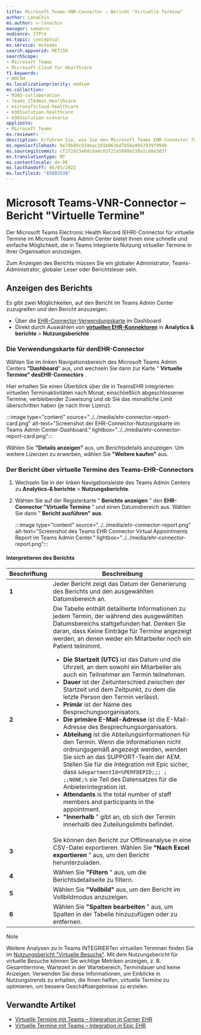 ```yaml
---
title: Microsoft Teams-VNR-Connector – Bericht "Virtuelle Termine"
author: LanaChin
ms.author: v-lanachin
manager: samanro
audience: ITPro
ms.topic: conceptual
ms.service: msteams
search.appverid: MET150
searchScope:
- Microsoft Teams
- Microsoft Cloud for Healthcare
f1.keywords:
- NOCSH
ms.localizationpriority: medium
ms.collection:
- M365-collaboration
- Teams_ITAdmin_Healthcare
- microsoftcloud-healthcare
- m365solution-healthcare
- m365solution-scenario
appliesto:
- Microsoft Teams
ms.reviewer: ''
description: Erfahren Sie, wie Sie den Microsoft Teams EHR-Connector für virtuelle Termine im Microsoft Teams Admin Center verwenden, um einen Überblick über die in die EGA integrierte Nutzung virtueller Termine in Ihrer Organisation zu erhalten.
ms.openlocfilehash: 0e78b89c934eac101b863bd7b5ba9957939f994b
ms.sourcegitcommit: cf2f2d23e6dcda0c03f22a5800a210a1c88e583f
ms.translationtype: MT
ms.contentlocale: de-DE
ms.lasthandoff: 06/03/2022
ms.locfileid: "65883538"
---
```

# <a name="microsoft-teams-ehr-connector-virtual-appointments-report"></a>Microsoft Teams-VNR-Connector – Bericht "Virtuelle Termine"

Der Microsoft Teams Electronic Health Record (EHR)-Connector für virtuelle Termine im Microsoft Teams Admin Center bietet Ihnen eine schnelle und einfache Möglichkeit, die in Teams integrierte Nutzung virtueller Termine in Ihrer Organisation anzuzeigen.

Zum Anzeigen des Berichts müssen Sie ein globaler Administrator, Teams-Administrator, globaler Leser oder Berichtsleser sein.

## <a name="view-the-report"></a>Anzeigen des Berichts

Es gibt zwei Möglichkeiten, auf den Bericht im Teams Admin Center zuzugreifen und den Bericht anzuzeigen.

- Über die [EHR-Connector-Verwendungskarte](#the-ehr-connector-usage-card) im Dashboard
- Direkt durch Auswählen von [**virtuellen EHR-Konnektoren**](#the-teams-ehr-connector-virtual-appointments-report) in **Analytics & berichte** > **Nutzungsberichte**

### <a name="the-ehr-connector-usage-card"></a>Die Verwendungskarte für denEHR-Connector

Wählen Sie im linken Navigationsbereich des Microsoft Teams Admin Centers **"Dashboard**" aus, und wechseln Sie dann zur Karte " **Virtuelle Termine" desEHR-Connectors** .

Hier erhalten Sie einen Überblick über die in TeamsEHR integrierten virtuellen Terminaktivitäten nach Monat, einschließlich abgeschlossener Termine, verbleibender Zuweisung und ob Sie das monatliche Limit überschritten haben (je nach Ihrer Lizenz).

:::image type="content" source="../../media/ehr-connector-report-card.png" alt-text="Screenshot der EHR-Connector-Nutzungskarte im Teams Admin Center-Dashboard." lightbox="../../media/ehr-connector-report-card.png":::

Wählen Sie **"Details anzeigen"** aus, um Berichtsdetails anzuzeigen. Um weitere Lizenzen zu erwerben, wählen Sie **"Weitere kaufen"** aus.

### <a name="the-teams-ehr-connector-virtual-appointments-report"></a>Der Bericht über virtuelle Termine des Teams-EHR-Connectors

1. Wechseln Sie in der linken Navigationsleiste des Teams Admin Centers zu **Analytics-& berichte** > **Nutzungsberichte**.
1. Wählen Sie auf der Registerkarte " **Berichte anzeigen** " den **EHR-Connector "Virtuelle Termine** " und einen Datumsbereich aus. Wählen Sie dann " **Bericht ausführen" aus**.

    :::image type="content" source="../../media/ehr-connector-report.png" alt-text="Screenshot des Teams EHR Connector Virtual Appointments Report im Teams Admin Center." lightbox="../../media/ehr-connector-report.png":::

#### <a name="interpret-the-report"></a>Interpretieren des Berichts

|Beschriftung |Beschreibung  |
|--------|-------------|
|**1**   |Jeder Bericht zeigt das Datum der Generierung des Berichts und den ausgewählten Datumsbereich an.|
|**2**   |Die Tabelle enthält detaillierte Informationen zu jedem Termin, der während des ausgewählten Datumsbereichs stattgefunden hat. Denken Sie daran, dass Keine Einträge für Termine angezeigt werden, an denen weder ein Mitarbeiter noch ein Patient teilnimmt. <ul><li>**Die Startzeit (UTC)** ist das Datum und die Uhrzeit, an dem sowohl ein Mitarbeiter als auch ein Teilnehmer am Termin teilnehmen.  </li> <li>**Dauer** ist der Zeitunterschied zwischen der Startzeit und dem Zeitpunkt, zu dem die letzte Person den Termin verlässt.</li> <li>**Primär** ist der Name des Besprechungsorganisators. <li>**Die primäre E-Mail-Adresse** ist die E-Mail-Adresse des Besprechungsorganisators.</li> <li> **Abteilung** ist die Abteilungsinformationen für den Termin. Wenn die Informationen nicht ordnungsgemäß angezeigt werden, wenden Sie sich an das SUPPORT-Team der AEM. Stellen Sie für die Integration mit Epic sicher, dass ```&departmentId=%PERFDEPID;;; ; ;;NONE;%``` sie Teil des Datensatzes für die Anbieterintegration ist. </li></li> <li>**Attendants** is the total number of staff members and participants in the appointment.</li> <li>**"Innerhalb** " gibt an, ob sich der Termin innerhalb des Zuteilungslimits befindet. </li> </ul> |
|**3**   |Sie können den Bericht zur Offlineanalyse in eine CSV-Datei exportieren. Wählen Sie **"Nach Excel exportieren** " aus, um den Bericht herunterzuladen. |
|**4**   |Wählen Sie **"Filtern** " aus, um die Berichtsdetailseite zu filtern. |
|**5**   |Wählen Sie **"Vollbild"** aus, um den Bericht im Vollbildmodus anzuzeigen. |
|**6**   |Wählen Sie **"Spalten bearbeiten** " aus, um Spalten in der Tabelle hinzuzufügen oder zu entfernen. |

> [!NOTE]
> Weitere Analysen zu in Teams INTEGRIERTen virtuellen Terminen finden Sie im [Nutzungsbericht "Virtuelle Besuche"](../../teams-analytics-and-reports/virtual-visits-usage-report.md). Mit dem Nutzungsbericht für virtuelle Besuche können Sie wichtige Metriken anzeigen, z. B. Gesamttermine, Wartezeit in der Wartebereich, Termindauer und keine Anzeigen. Verwenden Sie diese Informationen, um Einblicke in Nutzungstrends zu erhalten, die Ihnen helfen, virtuelle Termine zu optimieren, um bessere Geschäftsergebnisse zu erzielen.

## <a name="related-articles"></a>Verwandte Artikel

- [Virtuelle Termine mit Teams – Integration in Cerner EHR](ehr-admin-cerner.md)
- [Virtuelle Termine mit Teams – Integration in Epic EHR](ehr-admin.md) 
